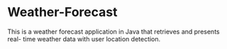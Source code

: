 # Weather-Forecast
This is a weather forecast application in Java that retrieves and presents real- time weather data with user location detection.
